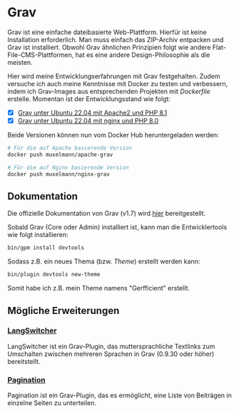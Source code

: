 # Grav

Grav ist eine einfache dateibasierte Web-Plattform. Hierfür ist keine Installation erforderlich. Man muss einfach das ZIP-Archiv entpacken und Grav ist installiert. Obwohl Grav ähnlichen Prinzipien folgt wie andere Flat-File-CMS-Plattformen, hat es eine andere Design-Philosophie als die meisten.

Hier wird meine Entwicklungserfahrungen mit Grav festgehalten. Zudem versuche ich auch meine Kenntnisse mit Docker zu testen und verbessern, indem ich Grav-Images aus entsprechenden Projekten mit *Dockerfile* erstelle. Momentan ist der Entwicklungsstand wie folgt:

- [x] [Grav unter Ubuntu 22.04 mit Apache2 und PHP 8.1](https://github.com/Muxelmann/tutorials/tree/main/grav/build-apache)
- [x] [Grav unter Ubuntu 22.04 mit nginx und PHP 8.0](https://github.com/Muxelmann/tutorials/tree/main/grav/build-nginx)

Beide Versionen können nun vom Docker Hub heruntergeladen werden:

```bash
# Für die auf Apache basierende Version
docker push muxelmann/apache-grav

# Für die auf Nginx basierende Version
docker push muxelmann/nginx-grav
```

## Dokumentation

Die offizielle Dokumentation von Grav (v1.7) wird [hier](https://learn.getgrav.org/17) bereitgestellt.

Sobald Grav (Core oder Admin) installiert ist, kann man die Entwicklertools wie folgt installieren:

```bash
bin/gpm install devtools
```

Sodass z.B. ein neues Thema (bzw. *Theme*) erstellt werden kann:

```bash
bin/plugin devtools new-theme
```

Somit habe ich z.B. mein Theme namens "Gerfficient" erstellt.

## Mögliche Erweiterungen

### [LangSwitcher](https://github.com/getgrav/grav-plugin-langswitcher)

LangSwitcher ist ein Grav-Plugin, das muttersprachliche Textlinks zum Umschalten zwischen mehreren Sprachen in Grav (0.9.30 oder höher) bereitstellt.

### [Pagination](https://github.com/getgrav/grav-plugin-pagination)

Pagination ist ein Grav-Plugin, das es ermöglicht, eine Liste von Beiträgen in einzelne Seiten zu unterteilen.